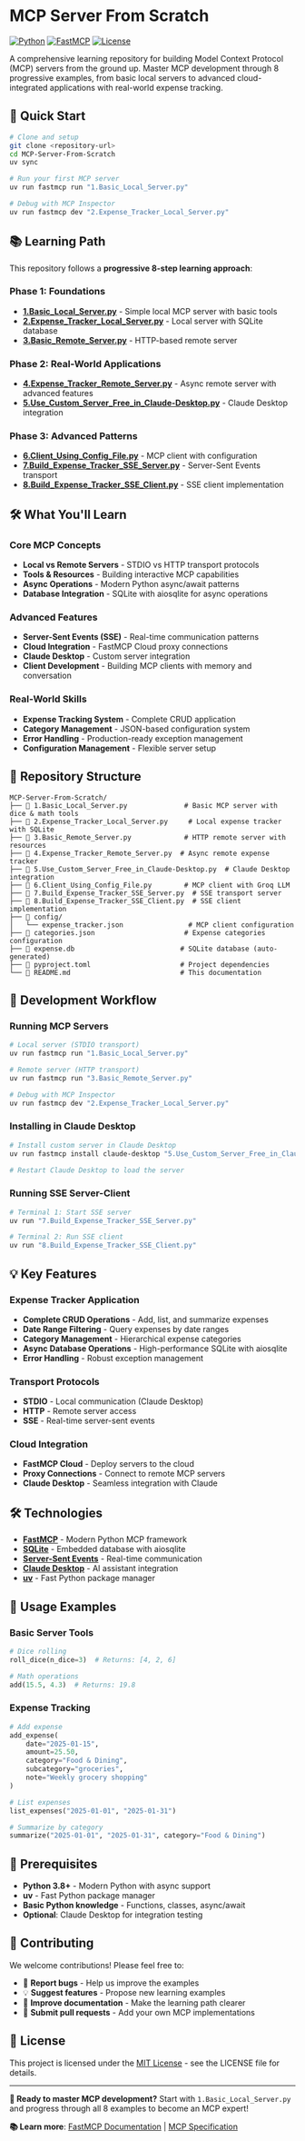 # MCP Server From Scratch

[![Python](https://img.shields.io/badge/Python-3.8+-blue.svg)](https://python.org)
[![FastMCP](https://img.shields.io/badge/FastMCP-2.12.4-green.svg)](https://gofastmcp.com)
[![License](https://img.shields.io/badge/License-MIT-yellow.svg)](LICENSE)

A comprehensive learning repository for building Model Context Protocol (MCP) servers from the ground up. Master MCP development through 8 progressive examples, from basic local servers to advanced cloud-integrated applications with real-world expense tracking.

## 🚀 Quick Start

```bash
# Clone and setup
git clone <repository-url>
cd MCP-Server-From-Scratch
uv sync

# Run your first MCP server
uv run fastmcp run "1.Basic_Local_Server.py"

# Debug with MCP Inspector
uv run fastmcp dev "2.Expense_Tracker_Local_Server.py"
```

## 📚 Learning Path

This repository follows a **progressive 8-step learning approach**:

### **Phase 1: Foundations**

- **[1.Basic_Local_Server.py](1.Basic_Local_Server.py)** - Simple local MCP server with basic tools
- **[2.Expense_Tracker_Local_Server.py](2.Expense_Tracker_Local_Server.py)** - Local server with SQLite database
- **[3.Basic_Remote_Server.py](3.Basic_Remote_Server.py)** - HTTP-based remote server

### **Phase 2: Real-World Applications**

- **[4.Expense_Tracker_Remote_Server.py](4.Expense_Tracker_Remote_Server.py)** - Async remote server with advanced features
- **[5.Use_Custom_Server_Free_in_Claude-Desktop.py](5.Use_Custom_Server_Free_in_Claude-Desktop.py)** - Claude Desktop integration

### **Phase 3: Advanced Patterns**

- **[6.Client_Using_Config_File.py](6.Client_Using_Config_File.py)** - MCP client with configuration
- **[7.Build_Expense_Tracker_SSE_Server.py](7.Build_Expense_Tracker_SSE_Server.py)** - Server-Sent Events transport
- **[8.Build_Expense_Tracker_SSE_Client.py](8.Build_Expense_Tracker_SSE_Client.py)** - SSE client implementation

## 🛠️ What You'll Learn

### **Core MCP Concepts**

- **Local vs Remote Servers** - STDIO vs HTTP transport protocols
- **Tools & Resources** - Building interactive MCP capabilities
- **Async Operations** - Modern Python async/await patterns
- **Database Integration** - SQLite with aiosqlite for async operations

### **Advanced Features**

- **Server-Sent Events (SSE)** - Real-time communication patterns
- **Cloud Integration** - FastMCP Cloud proxy connections
- **Claude Desktop** - Custom server integration
- **Client Development** - Building MCP clients with memory and conversation

### **Real-World Skills**

- **Expense Tracking System** - Complete CRUD application
- **Category Management** - JSON-based configuration system
- **Error Handling** - Production-ready exception management
- **Configuration Management** - Flexible server setup

## 📁 Repository Structure

```
MCP-Server-From-Scratch/
├── 📄 1.Basic_Local_Server.py              # Basic MCP server with dice & math tools
├── 📄 2.Expense_Tracker_Local_Server.py     # Local expense tracker with SQLite
├── 📄 3.Basic_Remote_Server.py             # HTTP remote server with resources
├── 📄 4.Expense_Tracker_Remote_Server.py  # Async remote expense tracker
├── 📄 5.Use_Custom_Server_Free_in_Claude-Desktop.py  # Claude Desktop integration
├── 📄 6.Client_Using_Config_File.py        # MCP client with Groq LLM
├── 📄 7.Build_Expense_Tracker_SSE_Server.py  # SSE transport server
├── 📄 8.Build_Expense_Tracker_SSE_Client.py  # SSE client implementation
├── 📁 config/
│   └── expense_tracker.json                # MCP client configuration
├── 📄 categories.json                      # Expense categories configuration
├── 📄 expense.db                          # SQLite database (auto-generated)
├── 📄 pyproject.toml                      # Project dependencies
└── 📄 README.md                           # This documentation
```

## 🚀 Development Workflow

### **Running MCP Servers**

```bash
# Local server (STDIO transport)
uv run fastmcp run "1.Basic_Local_Server.py"

# Remote server (HTTP transport)
uv run fastmcp run "3.Basic_Remote_Server.py"

# Debug with MCP Inspector
uv run fastmcp dev "2.Expense_Tracker_Local_Server.py"
```

### **Installing in Claude Desktop**

```bash
# Install custom server in Claude Desktop
uv run fastmcp install claude-desktop "5.Use_Custom_Server_Free_in_Claude-Desktop.py"

# Restart Claude Desktop to load the server
```

### **Running SSE Server-Client**

```bash
# Terminal 1: Start SSE server
uv run "7.Build_Expense_Tracker_SSE_Server.py"

# Terminal 2: Run SSE client
uv run "8.Build_Expense_Tracker_SSE_Client.py"
```

## 💡 Key Features

### **Expense Tracker Application**

- **Complete CRUD Operations** - Add, list, and summarize expenses
- **Date Range Filtering** - Query expenses by date ranges
- **Category Management** - Hierarchical expense categories
- **Async Database Operations** - High-performance SQLite with aiosqlite
- **Error Handling** - Robust exception management

### **Transport Protocols**

- **STDIO** - Local communication (Claude Desktop)
- **HTTP** - Remote server access
- **SSE** - Real-time server-sent events

### **Cloud Integration**

- **FastMCP Cloud** - Deploy servers to the cloud
- **Proxy Connections** - Connect to remote MCP servers
- **Claude Desktop** - Seamless integration with Claude

## 🛠️ Technologies

- **[FastMCP](https://gofastmcp.com)** - Modern Python MCP framework
- **[SQLite](https://sqlite.org)** - Embedded database with aiosqlite
- **[Server-Sent Events](https://developer.mozilla.org/en-US/docs/Web/API/Server-sent_events)** - Real-time communication
- **[Claude Desktop](https://claude.ai/desktop)** - AI assistant integration
- **[uv](https://github.com/astral-sh/uv)** - Fast Python package manager

## 📖 Usage Examples

### **Basic Server Tools**

```python
# Dice rolling
roll_dice(n_dice=3)  # Returns: [4, 2, 6]

# Math operations
add(15.5, 4.3)  # Returns: 19.8
```

### **Expense Tracking**

```python
# Add expense
add_expense(
    date="2025-01-15",
    amount=25.50,
    category="Food & Dining",
    subcategory="groceries",
    note="Weekly grocery shopping"
)

# List expenses
list_expenses("2025-01-01", "2025-01-31")

# Summarize by category
summarize("2025-01-01", "2025-01-31", category="Food & Dining")
```

## 🔧 Prerequisites

- **Python 3.8+** - Modern Python with async support
- **uv** - Fast Python package manager
- **Basic Python knowledge** - Functions, classes, async/await
- **Optional**: Claude Desktop for integration testing

## 🤝 Contributing

We welcome contributions! Please feel free to:

- 🐛 **Report bugs** - Help us improve the examples
- 💡 **Suggest features** - Propose new learning examples
- 📝 **Improve documentation** - Make the learning path clearer
- 🔧 **Submit pull requests** - Add your own MCP implementations

## 📄 License

This project is licensed under the [MIT License](LICENSE) - see the LICENSE file for details.

---

**🎯 Ready to master MCP development?** Start with `1.Basic_Local_Server.py` and progress through all 8 examples to become an MCP expert!

**📚 Learn more**: [FastMCP Documentation](https://gofastmcp.com) | [MCP Specification](https://modelcontextprotocol.io)
